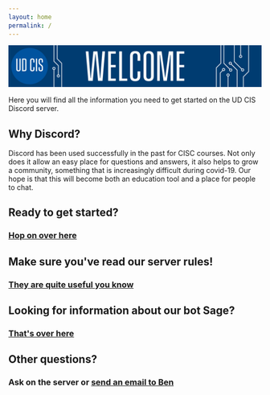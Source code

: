 ```yaml
---
layout: home
permalink: /
---
```

<link rel="icon" href="/favicon.ico" type="image/x-icon" />

![Welcome](/welcome.png "Welcome")

Here you will find all the information you need to get started on the UD CIS Discord server.

## Why Discord?
Discord has been used successfully in the past for CISC courses. Not only does it allow an easy place for questions
and answers, it also helps to grow a community, something that is increasingly difficult during covid-19. Our
hope is that this will become both an education tool and a place for people to chat.

## Ready to get started?
### [Hop on over here](/getting-started/)

## Make sure you've read our server rules!
### [They are quite useful you know](/rules/)

## Looking for information about our bot Sage?
### [That's over here](/about-bot/)

## Other questions?
### Ask on the server or [send an email to Ben](mailto:bensegal@udel.edu)